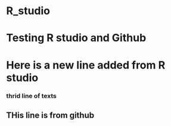 # R_studio
# Testing R studio and Github
# Here is a new line added from R studio
### thrid line of texts
## THis line is from github
